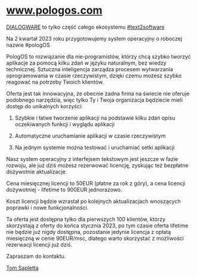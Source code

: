 # www.pologos.com


[DIALOGWARE](https://www.dialogware.com/) to tylko część całego ekosystemu [#text2software](http://text.to.software)

Na 2 kwartał 2023 roku przygotowujemy system operacyjny o roboczej nazwie #pologOS


PologOS to rozwiązanie dla nie-programistów, którzy chcą szybko tworzyć aplikacje za pomocą kilku zdań w języku naturalnym, bez wiedzy technicznej. Sztuczna inteligencja zarządza procesem wytwarzania oprogramowania w czasie rzeczywistym, dzięki czemu możesz szybko reagować na potrzeby Twoich klientów.

Oferta jest tak innowacyjna, że obecnie żadna firma na świecie nie oferuje podobnego narzędzia, więc tylko Ty i Twoja organizacja będziecie mieli dostęp do unikalnych korzyści:

1. Szybkie i łatwe tworzenie aplikacji na podstawie kilku zdań opisu oczekiwanych funkcji i wyglądu aplikacji

2. Automatyczne uruchamianie aplikacji w czasie rzeczywistym

3. Na jednym systemie można testować i uruchamiać setki aplikacji

Nasz system operacyjny z interfejsem tekstowym jest jeszcze w fazie rozwoju, ale już dziś możesz rezerwować licencję, zyskując też bezpłatne dożywotnie aktualizacje.

Cena miesięcznej licencji to 50EUR (płatne za rok z góry), a cena licencji dożywotniej - lifetime to 900EUR jednorazowo.

Koszt licencji będzie wzrastał po kolejnych aktualizacjach wnoszących poprawki i nowe funkcjonalności.

Ta oferta jest dostępna tylko dla pierwszych 100 klientów, którzy skorzystają z oferty do końca stycznia 2023, po tym czasie oferta lifetime nie będzie już nigdy dostępna, pozostanie jedynie licencja z opłatą miesięczną w cenie 90EUR/msc, dlatego warto skorzystać z możliwości rezerwacji licencji już dziś.

Zapraszam do kontaktu.


[Tom Sapletta](https://www.linkedin.com/in/tom-sapletta-com/)
